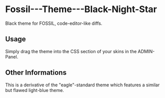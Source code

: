 # Fossil---Theme---Black-Night-Star
Black theme for FOSSIL, code-editor-like diffs.

## Usage
Simply drag the theme into the CSS section of your skins in the ADMIN-Panel.

## Other Informations
This is a derivative of the "eagle"-standard theme which features a similar but flawed light-blue theme.
